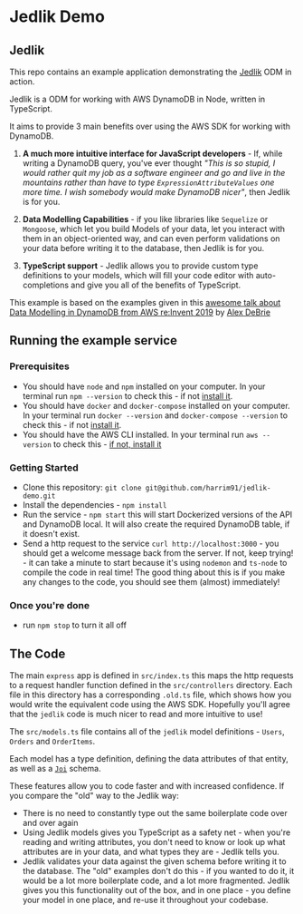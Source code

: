 # Jedlik Demo

## Jedlik

This repo contains an example application demonstrating the [Jedlik](https://github.com/peak-ai/jedlik) ODM in action.

Jedlik is a ODM for working with AWS DynamoDB in Node, written in TypeScript.

It aims to provide 3 main benefits over using the AWS SDK for working with DynamoDB.

1. **A much more intuitive interface for JavaScript developers** - If, while writing a DynamoDB query, you've ever thought _"This is so stupid, I would rather quit my job as a software engineer and go and live in the mountains rather than have to type `ExpressionAttributeValues` one more time. I wish somebody would make DynamoDB nicer"_, then Jedlik is for you.

2. **Data Modelling Capabilities** - if you like libraries like `Sequelize` or `Mongoose`, which let you build Models of your data, let you interact with them in an object-oriented way, and can even perform validations on your data before writing it to the database, then Jedlik is for you.

3. **TypeScript support** - Jedlik allows you to provide custom type definitions to your models, which will fill your code editor with auto-completions and give you all of the benefits of TypeScript.

This example is based on the examples given in this [awesome talk about Data Modelling in DynamoDB from AWS re:Invent 2019](https://www.youtube.com/watch?v=DIQVJqiSUkE) by [Alex DeBrie](https://github.com/alexdebrie)

## Running the example service

### Prerequisites

- You should have `node` and `npm` installed on your computer. In your terminal run `npm --version` to check this - if not [install it](https://nodejs.org/en).
- You should have `docker` and `docker-compose` installed on your computer. In your terminal run `docker --version` and `docker-compose --version` to check this - if not [install it](https://www.docker.com/products/docker-desktop).
- You should have the AWS CLI installed. In your terminal run `aws --version` to check this - [if not, install it](https://docs.aws.amazon.com/cli/latest/userguide/cli-chap-install.html)

### Getting Started

- Clone this repository: `git clone git@github.com/harrim91/jedlik-demo.git`
- Install the dependencies - `npm install`
- Run the service - `npm start` this will start Dockerized versions of the API and DynamoDB local. It will also create the required DynamoDB table, if it doesn't exist.
- Send a http request to the service `curl http://localhost:3000` - you should get a welcome message back from the server. If not, keep trying! - it can take a minute to start because it's using `nodemon` and `ts-node` to compile the code in real time! The good thing about this is if you make any changes to the code, you should see them (almost) immediately!

### Once you're done

- run `npm stop` to turn it all off

## The Code

The main `express` app is defined in `src/index.ts` this maps the http requests to a request handler function defined in the `src/controllers` directory. Each file in this directory has a corresponding `.old.ts` file, which shows how you would write the equivalent code using the AWS SDK. Hopefully you'll agree that the `jedlik` code is much nicer to read and more intuitive to use!

The `src/models.ts` file contains all of the `jedlik` model definitions - `Users`, `Orders` and `OrderItems`.

Each model has a type definition, defining the data attributes of that entity, as well as a [`Joi`](https://www.npmjs.com/package/joi) schema.

These features allow you to code faster and with increased confidence. If you compare the "old" way to the Jedlik way:

- There is no need to constantly type out the same boilerplate code over and over again
- Using Jedlik models gives you TypeScript as a safety net - when you're reading and writing attributes, you don't need to know or look up what attributes are in your data, and what types they are - Jedlik tells you.
- Jedlik validates your data against the given schema before writing it to the database. The "old" examples don't do this - if you wanted to do it, it would be a lot more boilerplate code, and a lot more fragmented. Jedlik gives you this functionality out of the box, and in one place - you define your model in one place, and re-use it throughout your codebase.
